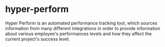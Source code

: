 # hyper-perform
Hyper Perform is an automated performance tracking tool, which sources information from many different integrations in order to provide information about various employee's performances levels and how they affect the current project's success level.
